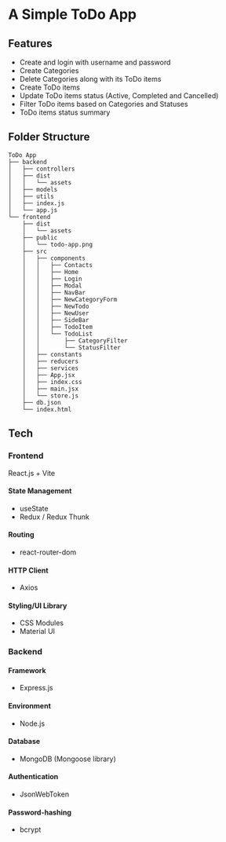 # A Simple ToDo App

## Features

- Create and login with username and password
- Create Categories
- Delete Categories along with its ToDo items
- Create ToDo items
- Update ToDo items status (Active, Completed and Cancelled)
- Filter ToDo items based on Categories and Statuses
- ToDo items status summary

## Folder Structure

```
ToDo App
├── backend
│   ├── controllers
│   ├── dist
│   │   └── assets
│   ├── models
│   ├── utils
│   ├── index.js
│   └── app.js
└── frontend
    ├── dist
    │   └── assets
    ├── public
    │   └── todo-app.png
    ├── src
    │   ├── components
    │   │   ├── Contacts
    │   │   ├── Home
    │   │   ├── Login
    │   │   ├── Modal
    │   │   ├── NavBar
    │   │   ├── NewCategoryForm
    │   │   ├── NewTodo
    │   │   ├── NewUser
    │   │   ├── SideBar
    │   │   ├── TodoItem
    │   │   └── TodoList
    │   │       ├── CategoryFilter
    │   │       └── StatusFilter
    │   ├── constants
    │   ├── reducers
    │   ├── services
    │   ├── App.jsx
    │   ├── index.css
    │   ├── main.jsx
    │   └── store.js
    ├── db.json
    └── index.html
```

## Tech

### Frontend

React.js + Vite

#### State Management

- useState
- Redux / Redux Thunk

#### Routing

- react-router-dom

#### HTTP Client

- Axios

#### Styling/UI Library

- CSS Modules
- Material UI

### Backend


#### Framework

- Express.js

#### Environment

- Node.js

#### Database

- MongoDB (Mongoose library)

#### Authentication

- JsonWebToken

#### Password-hashing

- bcrypt